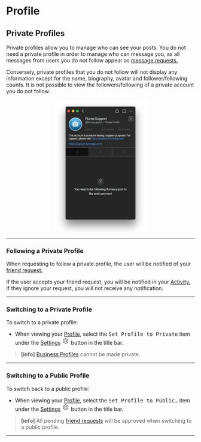# Profile

## Private Profiles

Private profiles allow you to manage who can see your posts. You do not need a private profile in order to manage who can message you, as all messages from users you do not follow appear as [message requests.](/views/conversations.md#message-requests)

Conversely, private profiles that you do not follow will not display any information except for the name, biography, avatar and follower/following counts. It is not possible to view the followers/following of a private account you do not follow.

<p style="text-align: center; margin-top: 1em;"><img src="/views/assets/private-profile.png" width="50%" height="50%" /></p>

------

### Following a Private Profile

When requesting to follow a private profile, the user will be notified of your [friend request.](/views/profile.md#friend-requests)

If the user accepts your friend request, you will be notified in your [Activity.](/views/activity.md) If they ignore your request, you will not receive any notification.

------

### Switching to a Private Profile

To switch to a private profile:

- When viewing your [Profile](/views/profile.md), select the <kbd>Set Profile to Private</kbd> item under the [Settings](/views/profile/settings.md) <img src="/views/assets/settings.png" width="20" height="20" /> button in the title bar.

> **[info]**
> [Business Profiles](/views/profile/businessprofiles.md) cannot be made private.

------

### Switching to a Public Profile

To switch back to a public profile:

- When viewing your [Profile](/views/profile.md), select the <kbd>Set Profile to Public…</kbd> item under the [Settings](/views/profile/settings.md) <img src="/views/assets/settings.png" width="20" height="20" /> button in the title bar.

> **[info]**
> All pending [friend requests](/views/profile.md#friend-requests) will be approved when switching to a public profile.

------